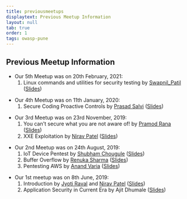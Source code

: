 ```yaml
---
title: previousmeetups
displaytext: Previous Meetup Information
layout: null
tab: true
order: 1
tags: owasp-pune
---
```


Previous Meetup Information
---------------------------------------

- Our 5th Meetup was on 20th February, 2021:
     1. Linux commands and utilities for security testing by [Swapnil_Patil](https://twitter.com/sw4pn1lp) ([Slides](/meetups/2021/February/Linux_commands_and_utilities_for_security_testing_by_Swapnil_Patil.pdf))
        
<!-- end list -->

- Our 4th Meetup was on 11th January, 2020:
     1. Secure Coding Proactive Controls by [Prasad
        Salvi](https://twitter.com/prasad_salvi) ([Slides](/meetups/2020/January/Secure_Coding_Proactive_Controls-Prasad_Salvi.pdf))

<!-- end list -->
  
- Our 3rd Meetup was on 23rd November, 2019:
    1.  You can't secure what you are not aware of\! by [Pramod
        Rana](https://twitter.com/iamvarchashva)
        ([Slides](/meetups/2019/November/Let’s%20Map%20Your%20Network_OWASP_23.11.2019%20(1).pdf))
    2.  XXE Exploitation by [Nirav
        Patel](https://twitter.com/nirav4peace)
        ([Slides](XXE_Exploitation.pdf))

<!-- end list -->

- Our 2nd Meetup was on 24th August, 2019:
    1.  IoT Device Pentest by [Shubham
        Chougule](https://twitter.com/shubhamtc)
        ([Slides](/meetups/2019/August/IoT_Device_Pentest_by_Shubham_Chougule.pdf))
    2.  Buffer Overflow by [Renuka
        Sharma](https://twitter.com/renusharma3031)
        ([Slides](/meetups/2019/August/Buffer_overflow_by_Renuka_Sharma.pdf))
    3.  Pentesting AWS by [Anand Varia](https://twitter.com/_0xVariable)
        ([Slides](/meetups/2019/August/Pentesting_AWS_by_Anand_Varia.pdf))

<!-- end list -->
        
- Our 1st meetup was on 8th June, 2019:
    1.  Introduction by [Jyoti Raval](https://twitter.com/JenyRaval) and
        [Nirav Patel](https://twitter.com/niravvhackky)
        ([Slides](/meetups/2019/June/1._OWASP_Pune_First_Meetup.pdf))
    2.  Application Security in Current Era by Ajit Dhumale
        ([Slides](/meetups/2019/June/Application_Security_in_Current_Era_-_Ajit_Dhumale.pdf))
